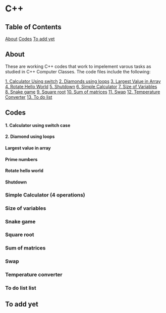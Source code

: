 # C++

## Table of Contents
[About](#about)
[Codes](#codes)
[To add yet](#to-add-yet)

## About
These are working C++ codes that work to impelement varous tasks as studied in  C++ Computer Classes. 
The code files include the following:

[1. Calculator Using switch](#calculator-using-switch-case)
[2. Diamonds using loops](#diamond-using-loops)
[3. Largest Value in Array](#largest-value-in-array)
[4. Rotate Hello World](#rotate-hello-world)
[5. Shutdown](#shutdown)
[6. Simple Calculator](#simple-calculator-4-operations)
[7. Size of Variables](#size-of-variables)
[8. Snake game](#snake-game)
[9. Square root](#square-root)
[10. Sum of matrices](#sum-of-matrices)
[11. Swap](#swap)
[12. Temperature Converter](#temperature-converter)
[13. To do list](#to-do-list-list)


## Codes
#### 1. Calculator using  switch case
#### 2. Diamond using loops
#### Largest value in array
#### Prime numbers
#### Rotate hello world
#### Shutdown
### Simple Calculator (4 operations)
### Size of variables
### Snake game
### Square root
### Sum of  matrices
### Swap
### Temperature converter
### To do list list
## To add yet